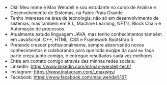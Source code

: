 - Olá! Meu nome é Max Wendell e sou estudante no curso de Análise e Desenvolvimento de Sistemas, na Fatec Praia Grande
- Tenho interesse na área de tecnologia, não só em desenvolvimento de sistemas, mas também em B.I., Machine Learning, NFT's, Block Chain e Automação de processos.
- Atualmente estudo linguagem JAVA, mas tenho conhecimentos também em JavaScript, C++, HTML, CSS e Framework Bootstrap 5 
- Pretendo crescer profissionalmente, sempre absorvendo novos conhecimentos e colaborando para que toda euqipe da qual eu faça parte creça junto comigo, e entregue resultados cada vez melhores
- Entre em contato comigo através das minhas redes sociais:
- LinkedIn: https://www.linkedin.com/in/max-wendell-tech/
- Instagram: https://www.instagram.com/_maxwgs/
- Facebook: https://www.facebook.com/max.wendell.167

<!---
maxwendell1/maxwendell1 is a ✨ special ✨ repository because its `README.md` (this file) appears on your GitHub profile.
You can click the Preview link to take a look at your changes.
--->
